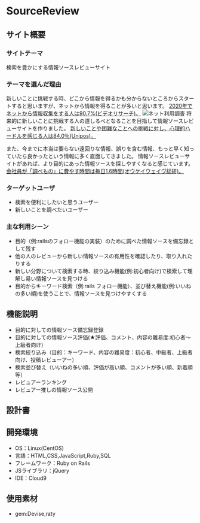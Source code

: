 # SourceReview

## サイト概要

### サイトテーマ
検索を豊かにする情報ソースレビューサイト

### テーマを選んだ理由
新しいことに挑戦する時、どこから情報を得るかも分からないところからスタートすると思いますが、ネットから情報を得ることが多いと思います。
[2020年でネットから情報収集をする人は90.7%(ビデオリサーチ)。](https://news.mynavi.jp/article/20210311-1796912/#:~:text=%E3%82%A4%E3%83%B3%E3%82%BF%E3%83%BC%E3%83%8D%E3%83%83%E3%83%88%E3%81%A7%E6%83%85%E5%A0%B1%E5%8F%8E%E9%9B%86%E3%82%92,90.7%25%E3%81%A8%E3%81%AA%E3%81%A3%E3%81%A6%E3%81%84%E3%82%8B%E3%80%82)
![ネット利用調査](https://user-images.githubusercontent.com/98869960/166462776-e644ba93-d0b6-454e-a2c8-7f47e7d02cdc.png)
将来的に新しいことに挑戦する人の道しるべとなることを目指して情報ソースレビューサイトを作りました。
[新しいことや困難なことへの挑戦に対し、心理的ハードルを感じる人は84.0％(Unipos)。](https://b2b-ch.infomart.co.jp/news/detail.page?IMNEWS1=1477405)

また、今までに本当は要らない遠回りな情報、誤りを含む情報、もっと早く知っていたら良かったという情報に多く直面してきました。
情報ソースレビューサイトがあれば、より目的にあった情報ソースを探しやすくなると感じています。
[会社員が「調べもの」に費やす時間は毎日1.6時間(オウケイウェイヴ総研)。](https://it.impress.co.jp/articles/-/17720)

### ターゲットユーザ
- 検索を便利にしたいと思うユーザー
- 新しいことを調べたいユーザー

### 主な利用シーン
- 目的（例:railsのフォロー機能の実装）のために調べた情報ソースを備忘録として残す
- 他の人のレビューから新しい情報ソースの有用性を確認したり、取り入れたりする
- 新しい分野について検索する時、絞り込み機能(例:初心者向け)で検索して理解し易い情報ソースを見つける
- 目的からキーワード検索（例:rails フォロー機能）、並び替え機能(例:いいねの多い順)を使うことで、情報ソースを見つけやすくする

## 機能説明
- 目的に対しての情報ソース備忘録登録
- 目的に対しての情報ソース評価(★評価、コメント、内容の難易度:初心者～上級者向け)
- 検索絞り込み（目的：キーワード、内容の難易度：初心者、中級者、上級者向け、投稿レビューアー）
- 検索並び替え（いいねの多い順、評価が高い順、コメントが多い順、新着順等）
- レビュアーランキング
- レビュアー推しの情報ソース公開

## 設計書


## 開発環境
- OS：Linux(CentOS)
- 言語：HTML,CSS,JavaScript,Ruby,SQL
- フレームワーク：Ruby on Rails
- JSライブラリ：jQuery
- IDE：Cloud9

## 使用素材
- gem:Devise,raty